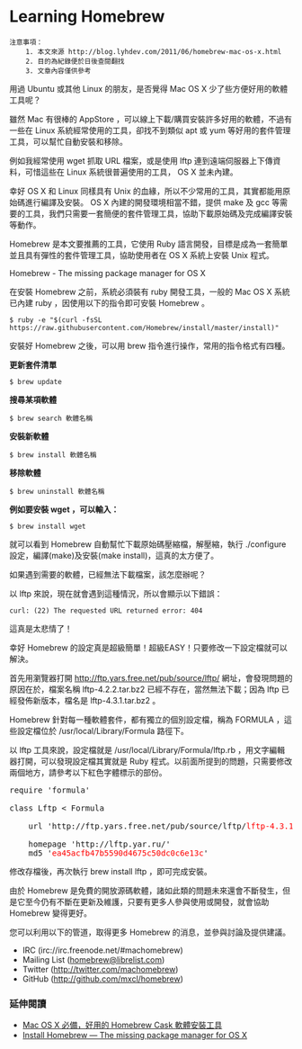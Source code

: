 # Learning Homebrew

	注意事項：
		1. 本文來源 http://blog.lyhdev.com/2011/06/homebrew-mac-os-x.html
		2. 目的為紀錄便於日後查閱翻找
		3. 文章內容僅供參考

用過 Ubuntu 或其他 Linux 的朋友，是否覺得 Mac OS X 少了些方便好用的軟體工具呢？

雖然 Mac 有很棒的 AppStore ，可以線上下載/購買安裝許多好用的軟體，不過有一些在 Linux 系統經常使用的工具，卻找不到類似 apt 或 yum 等好用的套件管理工具，可以幫忙自動安裝和移除。

例如我經常使用 wget 抓取 URL 檔案，或是使用 lftp 連到遠端伺服器上下傳資料，可惜這些在 Linux 系統很普遍使用的工具， OS X 並未內建。

幸好 OS X 和 Linux 同樣具有 Unix 的血緣，所以不少常用的工具，其實都能用原始碼進行編譯及安裝。 OS X 內建的開發環境相當不錯，提供 make 及 gcc 等需要的工具，我們只需要一套簡便的套件管理工具，協助下載原始碼及完成編譯安裝等動作。

Homebrew 是本文要推薦的工具，它使用 Ruby 語言開發，目標是成為一套簡單並且具有彈性的套件管理工具，協助使用者在 OS X 系統上安裝 Unix 程式。

Homebrew - The missing package manager for OS X

在安裝 Homebrew 之前，系統必須裝有 ruby 開發工具，一般的 Mac OS X 系統已內建 ruby ，因使用以下的指令即可安裝 Homebrew 。

	$ ruby -e "$(curl -fsSL https://raw.githubusercontent.com/Homebrew/install/master/install)"

安裝好 Homebrew 之後，可以用 brew 指令進行操作，常用的指令格式有四種。

**更新套件清單**
	
	$ brew update
	
**搜尋某項軟體**

	$ brew search 軟體名稱

**安裝新軟體**

	$ brew install 軟體名稱

**移除軟體**

	$ brew uninstall 軟體名稱


**例如要安裝 wget ，可以輸入：**

	$ brew install wget

就可以看到 Homebrew 自動幫忙下載原始碼壓縮檔，解壓縮，執行 ./configure 設定，編譯(make)及安裝(make install)，這真的太方便了。

如果遇到需要的軟體，已經無法下載檔案，該怎麼辦呢？

以 lftp 來說，現在就會遇到這種情況，所以會顯示以下錯誤：

	curl: (22) The requested URL returned error: 404
	
這真是太悲情了！

幸好 Homebrew 的設定真是超級簡單！超級EASY！只要修改一下設定檔就可以解決。

首先用瀏覽器打開  http://ftp.yars.free.net/pub/source/lftp/ 網址，會發現問題的原因在於，檔案名稱 lftp-4.2.2.tar.bz2 已經不存在，當然無法下載；因為 lftp 已經發佈新版本，檔名是 lftp-4.3.1.tar.bz2 。

Homebrew 針對每一種軟體套件，都有獨立的個別設定檔，稱為 FORMULA ，這些設定檔位於 /usr/local/Library/Formula 路徑下。

以 lftp 工具來說，設定檔就是 /usr/local/Library/Formula/lftp.rb ，用文字編輯器打開，可以發現設定檔其實就是 Ruby 程式。以前面所提到的問題，只需要修改兩個地方，請參考以下紅色字體標示的部份。

<pre>
require 'formula'

class Lftp < Formula

	url 'http://ftp.yars.free.net/pub/source/lftp/<font color="red">lftp-4.3.1.tar.bz2</font>'

	homepage 'http://lftp.yar.ru/'
	md5 '<font color="red">ea45acfb47b5590d4675c50dc0c6e13c</font>'
</pre>


修改存檔後，再次執行 brew install lftp ，即可完成安裝。

由於 Homebrew 是免費的開放源碼軟體，諸如此類的問題未來還會不斷發生，但是它至今仍有不斷在更新及維護，只要有更多人參與使用或開發，就會協助 Homebrew 變得更好。

您可以利用以下的管道，取得更多 Homebrew 的消息，並參與討論及提供建議。

* IRC (irc://irc.freenode.net/#machomebrew)
* Mailing List (homebrew@librelist.com)
* Twitter (http://twitter.com/machomebrew)
* GitHub (http://github.com/mxcl/homebrew)

### 延伸閱讀

* [Mac OS X 必備，好用的 Homebrew Cask 軟體安裝工具](http://blog.lyhdev.com/2014/10/mac-os-x-homebrew-cask.html)
* [Install Homebrew — The missing package manager for OS X](http://tsai-cookie.blogspot.tw/2015/10/install-homebrew-missing-package.html)
